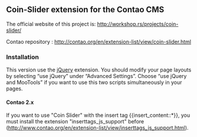 ## Coin-Slider extension for the Contao CMS

The official website of this project is: <http://workshop.rs/projects/coin-slider/>

Contao repository : <http://contao.org/en/extension-list/view/coin-slider.html>

### Installation

This version use the [jQuery](http://contao.org/en/extension-list/view/jquery.html) extension. You should modify your page layouts by selecting “use jQuery” under “Advanced Settings”. Choose “use jQuery and MooTools” if you want to use this two scripts simultaneously in your pages.

#### Contao 2.x
If you want to use "Coin Slider" with the insert tag {{insert_content::*}}, you must install the extension "inserttags_js_support" before (<http://www.contao.org/en/extension-list/view/inserttags_js_support.html>).